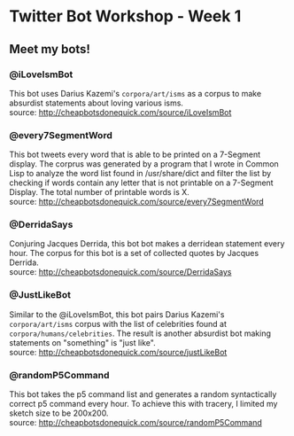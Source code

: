# Twitter Bot Workshop - Week 1

## Meet my bots!
### @iLoveIsmBot  
This bot uses Darius Kazemi's `corpora/art/isms` as a corpus to make absurdist statements about loving various isms.  
source: http://cheapbotsdonequick.com/source/iLoveIsmBot 

### @every7SegmentWord
This bot tweets every word that is able to be printed on a 7-Segment display. The corprus was generated by a program
that I wrote in Common Lisp to analyze the word list found in /usr/share/dict and filter the list by checking if words
contain any letter that is not printable on a 7-Segment Display. The total number of printable words is X.  
source: http://cheapbotsdonequick.com/source/every7SegmentWord

### @DerridaSays
Conjuring Jacques Derrida, this bot bot makes a derridean statement every hour. The corpus for this bot is a set of
collected quotes by Jacques Derrida.  
source: http://cheapbotsdonequick.com/source/DerridaSays

### @JustLikeBot
Similar to the @iLoveIsmBot, this bot pairs Darius Kazemi's `corpora/art/isms` corpus with the list of celebrities found
at `corpora/humans/celebrities`. The result is another absurdist bot making statements on "something" is "just like".  
source: http://cheapbotsdonequick.com/source/justLikeBot 

### @randomP5Command
This bot takes the p5 command list and generates a random syntactically correct p5 command every hour. To achieve this with tracery,
I limited my sketch size to be 200x200.  
source: http://cheapbotsdonequick.com/source/randomP5Command
